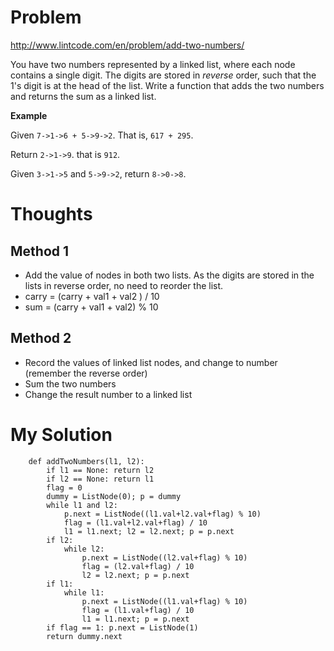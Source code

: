 # Problem

http://www.lintcode.com/en/problem/add-two-numbers/

You have two numbers represented by a linked list, where each node contains a single digit. The digits are stored in *reverse* order, such that the 1's digit is at the head of the list. Write a function that adds the two numbers and returns the sum as a linked list.

**Example**

Given ```7->1->6 + 5->9->2```. That is, ```617 + 295```.

Return ```2->1->9```. that is ```912```.

Given ```3->1->5``` and ```5->9->2```, return ```8->0->8```.

# Thoughts

## Method 1
- Add the value of nodes in both two lists. As the digits are stored in the lists in  reverse order, no need to reorder the list.
- carry = (carry + val1 + val2 ) / 10
- sum = (carry + val1 + val2) % 10

## Method 2
- Record the values of linked list nodes, and change to number (remember the reverse order)
- Sum the two numbers
- Change the result number to a linked list

# My Solution

```
    def addTwoNumbers(l1, l2):
        if l1 == None: return l2
        if l2 == None: return l1
        flag = 0
        dummy = ListNode(0); p = dummy
        while l1 and l2:
            p.next = ListNode((l1.val+l2.val+flag) % 10)
            flag = (l1.val+l2.val+flag) / 10
            l1 = l1.next; l2 = l2.next; p = p.next
        if l2:
            while l2:
                p.next = ListNode((l2.val+flag) % 10)
                flag = (l2.val+flag) / 10
                l2 = l2.next; p = p.next
        if l1:
            while l1:
                p.next = ListNode((l1.val+flag) % 10)
                flag = (l1.val+flag) / 10
                l1 = l1.next; p = p.next
        if flag == 1: p.next = ListNode(1)
        return dummy.next
```